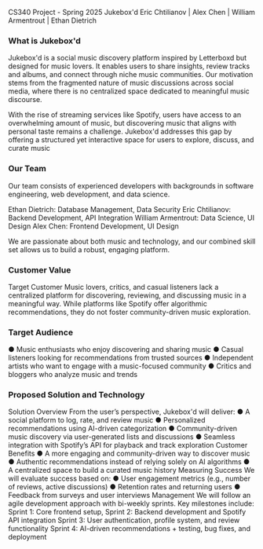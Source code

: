CS340 Project - Spring 2025
Jukebox'd
Eric Chtilianov | Alex Chen | William Armentrout | Ethan Dietrich


### What is Jukebox'd
Jukebox'd is a social music discovery platform inspired by Letterboxd but designed for
music lovers. It enables users to share insights, review tracks and albums, and connect
through niche music communities. Our motivation stems from the fragmented nature of
music discussions across social media, where there is no centralized space dedicated to
meaningful music discourse.

With the rise of streaming services like Spotify, users have access to an overwhelming
amount of music, but discovering music that aligns with personal taste remains a
challenge. Jukebox'd addresses this gap by offering a structured yet interactive space for
users to explore, discuss, and curate music

### Our Team
Our team consists of experienced developers with backgrounds in software engineering,
web development, and data science.

Ethan Dietrich: Database Management, Data Security
Eric Chtilianov: Backend Development, API Integration
William Armentrout: Data Science, UI Design
Alex Chen: Frontend Development, UI Design

We are passionate about both music and technology, and our combined skill set allows us to
build a robust, engaging platform.

### Customer Value
Target Customer
Music lovers, critics, and casual listeners lack a centralized platform for discovering,
reviewing, and discussing music in a meaningful way. While platforms like Spotify offer
algorithmic recommendations, they do not foster community-driven music exploration.

### Target Audience
● Music enthusiasts who enjoy discovering and sharing music
● Casual listeners looking for recommendations from trusted sources
● Independent artists who want to engage with a music-focused community
● Critics and bloggers who analyze music and trends

### Proposed Solution and Technology
Solution Overview
From the user’s perspective, Jukebox'd will deliver:
● A social platform to log, rate, and review music
● Personalized recommendations using AI-driven categorization
● Community-driven music discovery via user-generated lists and discussions
● Seamless integration with Spotify’s API for playback and track exploration
Customer Benefits
● A more engaging and community-driven way to discover music
● Authentic recommendations instead of relying solely on AI algorithms
● A centralized space to build a curated music history
Measuring Success
We will evaluate success based on:
● User engagement metrics (e.g., number of reviews, active discussions)
● Retention rates and returning users
● Feedback from surveys and user interviews
Management
We will follow an agile development approach with bi-weekly sprints. Key milestones
include:
Sprint 1: Core frontend setup,
Sprint 2: Backend development and Spotify API integration
Sprint 3: User authentication, profile system, and review functionality
Sprint 4: AI-driven recommendations + testing, bug fixes, and deployment
